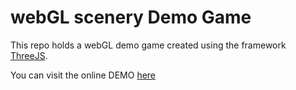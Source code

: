 # webGL scenery Demo Game

This repo holds a webGL demo game created using the framework [ThreeJS](http://threejs.org/).

You can visit the online DEMO [here](http://www.dimosraptis.com/webGL-scenery/)